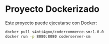 # Proyecto Dockerizado

Este proyecto puede ejecutarse con Docker:

```bash
docker pull s4nti4goo/codercommerce-sm:1.0.0
docker run -p 8080:8080 coderserver-sm
